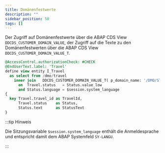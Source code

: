 ```yaml
---
title: Domänenfestwerte
description: ""
sidebar_position: 50
tags: []
---
```


Der Zugriff auf Domänenfestwerte über die ABAP CDS View `DDCDS_CUSTOMER_DOMAIN_VALUE`, der Zugriff auf die Texte zu den Domänenfestwerten über die ABAP CDS View `DDCDS_CUSTOMER_DOMAIN_VALUE_T`.

```sql showLineNumbers
@AccessControl.authorizationCheck: #CHECK
@EndUserText.label: 'Travel'
define view entity I_Travel
  as select from /dmo/travel                                                   as Travel
    inner join   DDCDS_CUSTOMER_DOMAIN_VALUE_T( p_domain_name: '/DMO/STATUS' ) as Status
      on  Travel.status   = Status.value_low
      and Status.language = $session.system_language
{
  key Travel.travel_id as TravelId,
      Travel.status    as Status,
      Status.text      as StatusText
}
```

:::tip Hinweis

Die Sitzungsvariable `$session.system_language` enthält die Anmeldesprache und entspricht damit dem ABAP Systemfeld `SY-LANGU`.

:::
